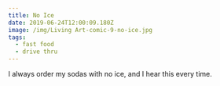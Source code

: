 ```yaml
---
title: No Ice
date: 2019-06-24T12:00:09.180Z
image: /img/Living Art-comic-9-no-ice.jpg
tags:
  - fast food
  - drive thru
---
```

I always order my sodas with no ice, and I hear this every time.
